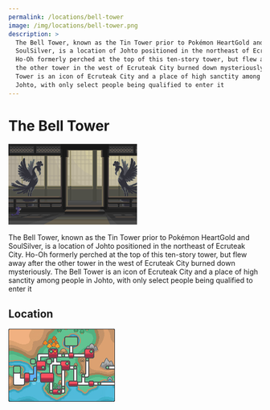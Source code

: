 ```yaml
---
permalink: /locations/bell-tower
image: /img/locations/bell-tower.png
description: >
  The Bell Tower, known as the Tin Tower prior to Pokémon HeartGold and
  SoulSilver, is a location of Johto positioned in the northeast of Ecruteak City.
  Ho-Oh formerly perched at the top of this ten-story tower, but flew away after
  the other tower in the west of Ecruteak City burned down mysteriously. The Bell
  Tower is an icon of Ecruteak City and a place of high sanctity among people in
  Johto, with only select people being qualified to enter it
---
```


# The Bell Tower

![bell tower](/img/locations/bell-tower.png)

The Bell Tower, known as the Tin Tower prior to Pokémon HeartGold and
SoulSilver, is a location of Johto positioned in the northeast of Ecruteak City.
Ho-Oh formerly perched at the top of this ten-story tower, but flew away after
the other tower in the west of Ecruteak City burned down mysteriously. The Bell
Tower is an icon of Ecruteak City and a place of high sanctity among people in
Johto, with only select people being qualified to enter it

## Location

![bell tower](/img/maps/bell-tower.png)
